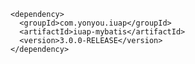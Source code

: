 ﻿	<dependency>
	  <groupId>com.yonyou.iuap</groupId>
	  <artifactId>iuap-mybatis</artifactId>
	  <version>3.0.0-RELEASE</version>
	</dependency>
